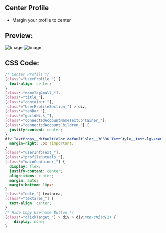 ## Center Profile
- Margin your profile to center


## Preview:
![image](https://github.com/sang765/Discord-CSS-Snippets/assets/80249864/c42f72ed-b98c-46d5-9a8b-fdf699983d57)
![image](https://github.com/sang765/Discord-CSS-Snippets/assets/80249864/562fb6d7-2715-4551-a967-2cad935d5c5f)



## CSS Code:
```css
/* Center Profile */
[class^="UserProfile_"] {
  text-align: center;
}
[class*="nameTagSmall_"],
[class*="title_"],
[class*="container_"],
[class*="UserProfileSection_"] > div,
[class*="tabBar_"],
[class*="guildNick_"],
[class*="connectedAccountNameTextContainer_"],
[class*="connectedAccountChildren_"] {
  justify-content: center;
}
div.TextProps__defaultColor.defaultColor__30336.TextStyle__text-lg\/semibold.text-lg-semibold__9539a {
  margin-right: 0px !important;
}
[class*="userInfoText_"],
[class*="profileMutuals_"],
[class*="mainContainer_"] {
  display: flex;
  justify-content: center;
  align-items: center;
  margin: auto;
  margin-bottom: 10px;
}
[class*="note_"] textarea,
[class*="textarea_"] {
  text-align: center;
}
/* Hide Copy Username Button */
[class*="clickTarget_"] > div > div:nth-child(2) {
    display: none;
}
```
